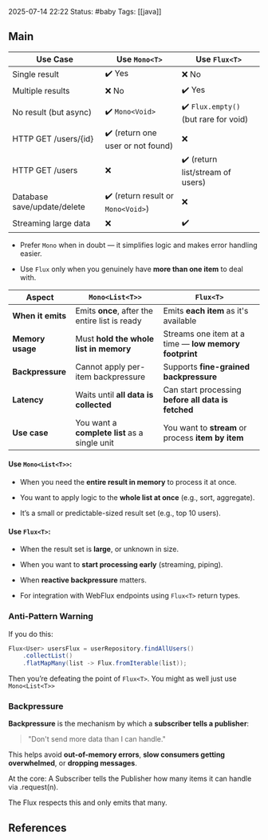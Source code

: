 2025-07-14 22:22
Status: #baby
Tags: [[java]]
## Main

|Use Case|Use `Mono<T>`|Use `Flux<T>`|
|---|---|---|
|Single result|✔️ Yes|❌ No|
|Multiple results|❌ No|✔️ Yes|
|No result (but async)|✔️ `Mono<Void>`|✔️ `Flux.empty()` (but rare for void)|
|HTTP GET /users/{id}|✔️ (return one user or not found)|❌|
|HTTP GET /users|❌|✔️ (return list/stream of users)|
|Database save/update/delete|✔️ (return result or `Mono<Void>`)|❌|
|Streaming large data|❌|✔️|

- Prefer `Mono` when in doubt — it simplifies logic and makes error handling easier.
    
- Use `Flux` only when you genuinely have **more than one item** to deal with.

|Aspect|`Mono<List<T>>`|`Flux<T>`|
|---|---|---|
|**When it emits**|Emits **once**, after the entire list is ready|Emits **each item** as it's available|
|**Memory usage**|Must **hold the whole list in memory**|Streams one item at a time — **low memory footprint**|
|**Backpressure**|Cannot apply per-item backpressure|Supports **fine-grained backpressure**|
|**Latency**|Waits until **all data is collected**|Can start processing **before all data is fetched**|
|**Use case**|You want a **complete list** as a single unit|You want to **stream** or process **item by item**|

#### Use `Mono<List<T>>`:

- When you need the **entire result in memory** to process it at once.
    
- You want to apply logic to the **whole list at once** (e.g., sort, aggregate).
    
- It’s a small or predictable-sized result set (e.g., top 10 users).

#### Use `Flux<T>`:

- When the result set is **large**, or unknown in size.
    
- When you want to **start processing early** (streaming, piping).
    
- When **reactive backpressure** matters.
    
- For integration with WebFlux endpoints using `Flux<T>` return types.

### Anti-Pattern Warning

If you do this:

```java
Flux<User> usersFlux = userRepository.findAllUsers()
    .collectList()
    .flatMapMany(list -> Flux.fromIterable(list));
```
Then you’re defeating the point of `Flux<T>`. You might as well just use `Mono<List<T>>`

### Backpressure

**Backpressure** is the mechanism by which a **subscriber tells a publisher**:

> "Don't send more data than I can handle."

This helps avoid **out-of-memory errors**, **slow consumers getting overwhelmed**, or **dropping messages**.

At the core:
A Subscriber tells the Publisher how many items it can handle via .request(n).

The Flux respects this and only emits that many.

## References